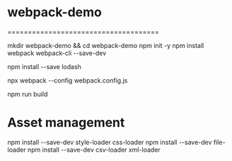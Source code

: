 # webpack-demo
=====================================

mkdir webpack-demo && cd webpack-demo
npm init -y
npm install webpack webpack-cli --save-dev

npm install --save lodash

npx webpack --config webpack.config.js

npm run build


Asset management
=========================================

npm install --save-dev style-loader css-loader
npm install --save-dev file-loader
npm install --save-dev csv-loader xml-loader
